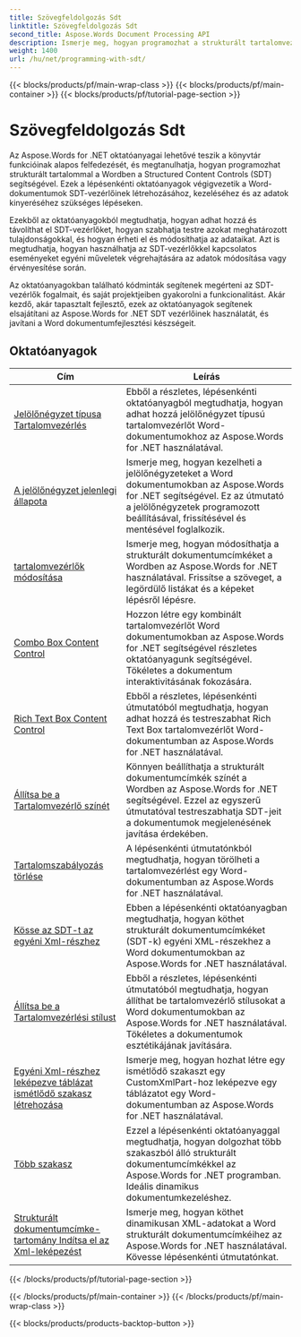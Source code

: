 ```yaml
---
title: Szövegfeldolgozás Sdt
linktitle: Szövegfeldolgozás Sdt
second_title: Aspose.Words Document Processing API
description: Ismerje meg, hogyan programozhat a strukturált tartalomvezérlőkkel (SDT) az Aspose.Words for .NET-ben. Kövesse a lépésenkénti oktatóanyagokat és a mintakódot C# nyelven a Word-dokumentumok strukturált tartalomvezérlőinek módosításához és testreszabásához.
weight: 1400
url: /hu/net/programming-with-sdt/
---
```


{{< blocks/products/pf/main-wrap-class >}}
{{< blocks/products/pf/main-container >}}
{{< blocks/products/pf/tutorial-page-section >}}

# Szövegfeldolgozás Sdt

Az Aspose.Words for .NET oktatóanyagai lehetővé teszik a könyvtár funkcióinak alapos felfedezését, és megtanulhatja, hogyan programozhat strukturált tartalommal a Wordben a Structured Content Controls (SDT) segítségével. Ezek a lépésenkénti oktatóanyagok végigvezetik a Word-dokumentumok SDT-vezérlőinek létrehozásához, kezeléséhez és az adatok kinyeréséhez szükséges lépéseken.

Ezekből az oktatóanyagokból megtudhatja, hogyan adhat hozzá és távolíthat el SDT-vezérlőket, hogyan szabhatja testre azokat meghatározott tulajdonságokkal, és hogyan érheti el és módosíthatja az adataikat. Azt is megtudhatja, hogyan használhatja az SDT-vezérlőkkel kapcsolatos eseményeket egyéni műveletek végrehajtására az adatok módosítása vagy érvényesítése során.

Az oktatóanyagokban található kódminták segítenek megérteni az SDT-vezérlők fogalmait, és saját projektjeiben gyakorolni a funkcionalitást. Akár kezdő, akár tapasztalt fejlesztő, ezek az oktatóanyagok segítenek elsajátítani az Aspose.Words for .NET SDT vezérlőinek használatát, és javítani a Word dokumentumfejlesztési készségeit.

 ## Oktatóanyagok
| Cím | Leírás |
| --- | --- |
| [Jelölőnégyzet típusa Tartalomvezérlés](./check-box-type-content-control/) | Ebből a részletes, lépésenkénti oktatóanyagból megtudhatja, hogyan adhat hozzá jelölőnégyzet típusú tartalomvezérlőt Word-dokumentumokhoz az Aspose.Words for .NET használatával. |
| [A jelölőnégyzet jelenlegi állapota](./current-state-of-check-box/) | Ismerje meg, hogyan kezelheti a jelölőnégyzeteket a Word dokumentumokban az Aspose.Words for .NET segítségével. Ez az útmutató a jelölőnégyzetek programozott beállításával, frissítésével és mentésével foglalkozik. |
| [tartalomvezérlők módosítása](./modify-content-controls/) | Ismerje meg, hogyan módosíthatja a strukturált dokumentumcímkéket a Wordben az Aspose.Words for .NET használatával. Frissítse a szöveget, a legördülő listákat és a képeket lépésről lépésre. |
| [Combo Box Content Control](./combo-box-content-control/) | Hozzon létre egy kombinált tartalomvezérlőt Word dokumentumokban az Aspose.Words for .NET segítségével részletes oktatóanyagunk segítségével. Tökéletes a dokumentum interaktivitásának fokozására. |
| [Rich Text Box Content Control](./rich-text-box-content-control/) | Ebből a részletes, lépésenkénti útmutatóból megtudhatja, hogyan adhat hozzá és testreszabhat Rich Text Box tartalomvezérlőt Word-dokumentumban az Aspose.Words for .NET használatával. |
| [Állítsa be a Tartalomvezérlő színét](./set-content-control-color/) | Könnyen beállíthatja a strukturált dokumentumcímkék színét a Wordben az Aspose.Words for .NET segítségével. Ezzel az egyszerű útmutatóval testreszabhatja SDT-jeit a dokumentumok megjelenésének javítása érdekében. |
| [Tartalomszabályozás törlése](./clear-contents-control/) | A lépésenkénti útmutatónkból megtudhatja, hogyan törölheti a tartalomvezérlést egy Word-dokumentumban az Aspose.Words for .NET használatával. |
| [Kösse az SDT-t az egyéni Xml-részhez](./bind-sdt-to-custom-xml-part/) | Ebben a lépésenkénti oktatóanyagban megtudhatja, hogyan köthet strukturált dokumentumcímkéket (SDT-k) egyéni XML-részekhez a Word dokumentumokban az Aspose.Words for .NET használatával. |
| [Állítsa be a Tartalomvezérlési stílust](./set-content-control-style/) | Ebből a részletes, lépésenkénti útmutatóból megtudhatja, hogyan állíthat be tartalomvezérlő stílusokat a Word dokumentumokban az Aspose.Words for .NET használatával. Tökéletes a dokumentumok esztétikájának javítására. |
| [Egyéni Xml-részhez leképezve táblázat ismétlődő szakasz létrehozása](./creating-table-repeating-section-mapped-to-custom-xml-part/) | Ismerje meg, hogyan hozhat létre egy ismétlődő szakaszt egy CustomXmlPart-hoz leképezve egy táblázatot egy Word-dokumentumban az Aspose.Words for .NET használatával. |
| [Több szakasz](./multi-section/) | Ezzel a lépésenkénti oktatóanyaggal megtudhatja, hogyan dolgozhat több szakaszból álló strukturált dokumentumcímkékkel az Aspose.Words for .NET programban. Ideális dinamikus dokumentumkezeléshez. |
| [Strukturált dokumentumcímke-tartomány Indítsa el az Xml-leképezést](./structured-document-tag-range-start-xml-mapping/) | Ismerje meg, hogyan köthet dinamikusan XML-adatokat a Word strukturált dokumentumcímkéihez az Aspose.Words for .NET használatával. Kövesse lépésenkénti útmutatónkat. |
{{< /blocks/products/pf/tutorial-page-section >}}

{{< /blocks/products/pf/main-container >}}
{{< /blocks/products/pf/main-wrap-class >}}

{{< blocks/products/products-backtop-button >}}
